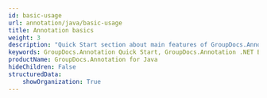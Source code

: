 ```yaml
---
id: basic-usage
url: annotation/java/basic-usage
title: Annotation basics
weight: 3
description: "Quick Start section about main features of GroupDocs.Annotation API, describes how to annotate documents with just couple lines of code."
keywords: GroupDocs.Annotation Quick Start, GroupDocs.Annotation .NET Basic Usage, GroupDocs.Annotation Quick Start Java, GroupDocs.Annotation Get Started
productName: GroupDocs.Annotation for Java
hideChildren: False
structuredData:
    showOrganization: True
---
```


